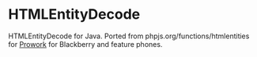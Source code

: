 HTMLEntityDecode
================
HTMLEntityDecode for Java.
Ported from phpjs.org/functions/htmlentities for [Prowork](http://prowork.me/) for Blackberry and feature phones.